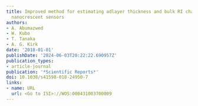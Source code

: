 ```yaml
---
title: Improved method for estimating adlayer thickness and bulk RI change for gold
  nanocrescent sensors
authors:
- A. Abumazwed
- W. Kubo
- T. Tanaka
- A. G. Kirk
date: '2018-01-01'
publishDate: '2024-06-03T20:22:22.690957Z'
publication_types:
- article-journal
publication: '*Scientific Reports*'
doi: 10.1038/s41598-018-24950-7
links:
- name: URL
  url: <Go to ISI>://WOS:000431003700009
---
```

